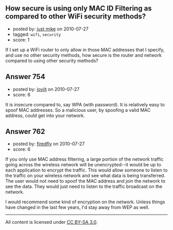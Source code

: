 ## How secure is using only MAC ID Filtering as compared to other WiFi security methods?

- posted by: [just mike](https://stackexchange.com/users/-1/319-just-mike) on 2010-07-27
- tagged: `wifi`, `security`
- score: 1

<p>If I set up a WiFi router to only allow in those MAC addresses that I specify, and use no other security methods, how secure is the router and network compared to using other security methods?</p>



## Answer 754

- posted by: [joyjit](https://stackexchange.com/users/-1/353-joyjit) on 2010-07-27
- score: 6

<p>It is insecure compared to, say WPA (with password). It is relatively easy to spoof MAC addresses. So a malicious user, by spoofing a valid MAC address, could get into your network.</p>



## Answer 762

- posted by: [firedfly](https://stackexchange.com/users/-1/10-firedfly) on 2010-07-27
- score: 6

<p>If you only use MAC address filtering, a large portion of the network traffic going across the wireless network will be unencrypted--it would be up to each application to encrypt the traffic.  This would allow someone to listen to the traffic on your wireless network and see what data is being transferred.  The user would not need to spoof the MAC address and join the network to see the data.  They would just need to listen to the traffic broadcast on the network.</p>

<p>I would recommend some kind of encryption on the network.  Unless things have changed in the last few years, I'd stay away from WEP as well.</p>




---

All content is licensed under [CC BY-SA 3.0](https://creativecommons.org/licenses/by-sa/3.0/).
